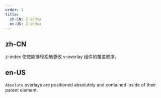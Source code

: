 ```yaml
---
order: 1
title:
  zh-CN: Z-index
  en-US: Z-index
---
```


## zh-CN

z-index 使您能够轻松地更改 v-overlay 组件的覆盖顺序。

## en-US

`Absolute` overlays are positioned absolutely and contained inside of their parent element.
